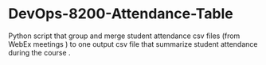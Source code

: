 # DevOps-8200-Attendance-Table
Python script that group and merge student attendance csv files (from WebEx meetings )  to one output csv  file that summarize student attendance during the course .  

